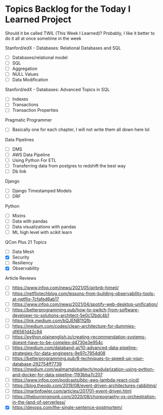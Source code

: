# Topics Backlog for the Today I Learned Project

Should it be called TWIL (This Week I Learned)? Probably, I like it better to do it all at once sometime in the week

Stanford/edX - Databases: Relational Databases and SQL
- [ ] Databases/relational model
- [ ] SQL
- [ ] Aggregation
- [ ] NULL Values
- [ ] Data Modification

Stanford/edX - Databases: Advanced Topics in SQL
- [ ] Indexes
- [ ] Transactions
- [ ] Transaction Properties

Pragmatic Programmer
- [ ] Basically one for each chapter, I will not write them all down here lol

Data Pipelines
- [ ] DMS
- [ ] AWS Data Pipeline
- [ ] Using Python For ETL
- [ ] Transferring data from postgres to redshift the best way
- [ ] Db link

Django
- [ ] Django Timestamped Models
- [ ] DRF

Python
- [ ] Mixins
- [ ] Data with pandas
- [ ] Data visualizations with pandas
- [ ] ML high level with scikit learn

QCon Plus 21 Topics
- [ ] Data Mesh
- [x] Security
- [ ] Resiliency
- [x] Observability

Article Reviews
- [ ] https://www.infoq.com/news/2021/05/airbnb-himeji/
- [ ] https://netflixtechblog.com/lessons-from-building-observability-tools-at-netflix-7cfafed6ab17
- [ ] https://www.infoq.com/news/2021/04/spotify-web-desktop-unification/
- [ ] https://betterprogramming.pub/how-to-switch-from-software-developer-to-solutions-architect-5e0c12bdc4b1
- [ ] https://link.medium.com/bQJENB11Qfb
- [ ] https://medium.com/codex/clean-architecture-for-dummies-df6561d42c94
- [ ] https://python.plainenglish.io/creating-recommendation-systems-doesnt-have-to-be-complex-d4730e3e954c
- [ ] https://medium.com/databand-ai/10-advanced-data-pipeline-strategies-for-data-engineers-9e97c7954d08
- [ ] https://betterprogramming.pub/8-techniques-to-speed-up-your-database-292754ff7739
- [ ] https://medium.com/walmartglobaltech/modularization-using-python-and-docker-for-data-pipeline-1193bba7c207
- [ ] https://www.infoq.com/podcasts/bbc-aws-lambda-react-cicd/
- [ ] https://blog.theodo.com/2019/08/event-driven-architectures-rabbitmq/
- [ ] https://martinfowler.com/articles/201701-event-driven.html
- [ ] https://theburningmonk.com/2020/08/choreography-vs-orchestration-in-the-land-of-serverless/
- [x] https://devops.com/the-single-sentence-postmortem/
